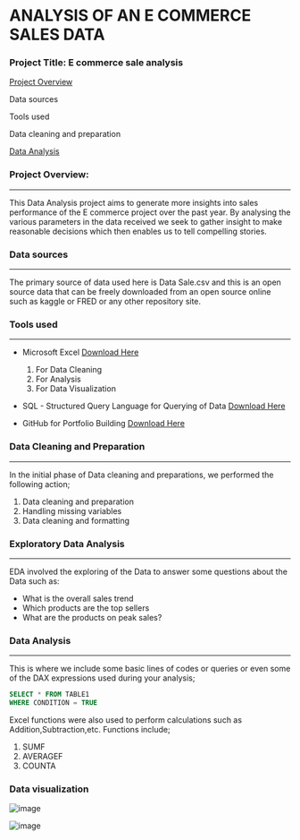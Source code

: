 # ANALYSIS OF AN E COMMERCE SALES DATA

### Project Title: E commerce sale analysis

[Project Overview](#project-overview)

Data sources

Tools used

Data cleaning and preparation

[Data Analysis](#data-analysis)


### Project Overview:
---

This Data Analysis project aims to generate more insights into sales performance of the E commerce project over the past year. By analysing the various parameters in the data received we seek to gather insight to make reasonable decisions which then enables us to tell compelling stories.

### Data sources
---

The primary source of data used here is Data Sale.csv and this is an open source data that can be freely downloaded from an open source online such as kaggle or FRED or any other repository site.

### Tools used 
---
- Microsoft Excel [Download Here](https://www.microsoft.com)
  1. For Data Cleaning
  2. For Analysis
  3. For Data Visualization
     
- SQL - Structured Query Language for Querying of Data [Download Here](https://www.microsoft.com/en-us/sql-server/sql-server-downloads)
     
- GitHub for Portfolio Building [Download Here](https://desktop.github.com/download/)

### Data Cleaning and Preparation
---
In the initial phase of Data cleaning and preparations, we performed the following action;

1. Data cleaning and preparation
2. Handling missing variables
3. Data cleaning and formatting

### Exploratory Data Analysis
---
EDA involved the exploring of the Data to answer some questions about the Data such as:
- What is the overall sales trend
- Which products are the top sellers
- What are the products on peak sales?

### Data Analysis
---
This is where we include some basic lines of codes or queries or even some of the DAX expressions used during your analysis;

```SQL
SELECT * FROM TABLE1
WHERE CONDITION = TRUE
```
Excel functions were also used to perform calculations such as Addition,Subtraction,etc. Functions include;
1. SUMF
2. AVERAGEF
3. COUNTA

### Data visualization
![image](https://github.com/user-attachments/assets/106d0a52-21f6-474d-8e9a-6721d83cd783)


![image](https://github.com/user-attachments/assets/21c3100f-a3ac-4873-a777-b1dba7208fa2)





   
  




